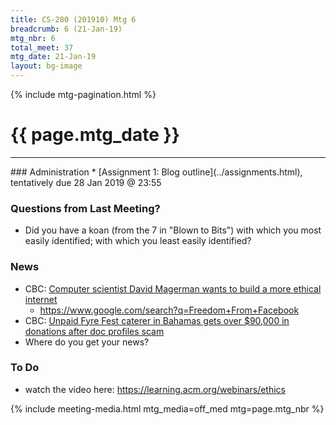 ```yaml
---
title: CS-280 (201910) Mtg 6
breadcrumb: 6 (21-Jan-19)
mtg_nbr: 6
total_meet: 37
mtg_date: 21-Jan-19
layout: bg-image
---
```

{% include mtg-pagination.html %}
<h1 class="text-center">{{ page.mtg_date }}</h1>
<hr />
### Administration
* [Assignment 1: Blog outline](../assignments.html), tentatively due 28 Jan 2019 @ 23:55

### Questions from Last Meeting?
* Did you have a koan (from the 7 in "Blown to Bits") with which you most easily identified; with which you least easily identified?

### News
* CBC: [Computer scientist David Magerman wants to build a more ethical internet](https://www.cbc.ca/news/world/computer-scientist-david-magerman-wants-to-build-a-more-ethical-internet-1.4977387)
  * <https://www.google.com/search?q=Freedom+From+Facebook>
* CBC: [Unpaid Fyre Fest caterer in Bahamas gets over $90,000 in donations after doc profiles scam](https://www.cbc.ca/news/entertainment/fyre-fest-doc-scam-victims-1.4985887)
* Where do you get your news?

### To Do
* watch the video here: <https://learning.acm.org/webinars/ethics>

{% include meeting-media.html mtg_media=off_med mtg=page.mtg_nbr %}
